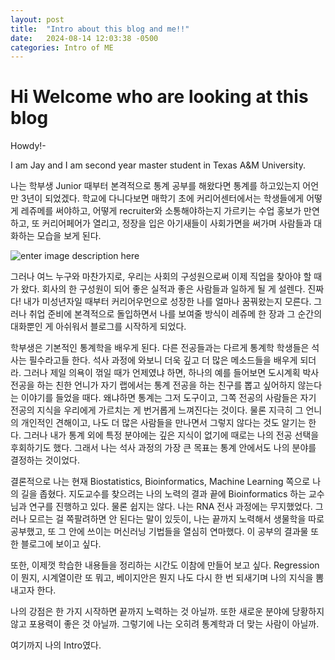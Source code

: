 ```yaml
---
layout: post
title:  "Intro about this blog and me!!"
date:   2024-08-14 12:03:38 -0500
categories: Intro of ME
---
```


# Hi Welcome who are looking at this blog

Howdy!-

I am Jay and I am second year master student in Texas A&M University.

나는 학부생 Junior 때부터 본격적으로 통계 공부를 해왔다면 통계를 하고있는지 어언 만 3년이 되었겠다. 학교에 다니다보면 매학기 초에 커리어센터에서는 학생들에게 어떻게 레쥬메를 써야하고, 어떻게 recruiter와 소통해야하는지 가르키는 수업 홍보가 만연하고, 또 커리어페어가 열리고, 정장을 입은 아기새들이 사회가면을 써가며 사람들과 대화하는 모습을 보게 된다.

![enter image description here](https://mblogthumb-phinf.pstatic.net/MjAyMjEyMDRfMTE0/MDAxNjcwMTM0MzQxNDc2.hTTF4r_oPoht-e8F-v6ap8ZSheuB9V6kExtYVz9PI-og.eL_di1rsJfgKDDfjGkyEtSCN0EPub2O9rfof926omCUg.JPEG.goms1101/IMG_3390.JPG?type=w800)


그러나 여느 누구와 마찬가지로, 우리는 사회의 구성원으로써 이제 직업을 찾아야 할 때가 왔다. 회사의 한 구성원이 되어 좋은 실적과 좋은 사람들과 일하게 될 게 설렌다. 진짜다! 내가 미성년자일 때부터 커리어우먼으로 성장한 나를 얼마나 꿈꿔왔는지 모른다. 그러나 취업 준비에 본격적으로 돌입하면서 나를 보여줄 방식이 레쥬메 한 장과 그 순간의 대화뿐인 게 아쉬워서 블로그를 시작하게 되었다.

학부생은 기본적인 통계학을 배우게 된다. 다른 전공들과는 다르게 통계학 학생들은 석사는 필수라고들 한다. 석사 과정에 와보니 더욱 깊고 더 많은 메소드들을 배우게 되더라. 그러나 제일 의욕이 꺾일 때가 언제였냐 하면, 하나의 예를 들어보면 도시계획 박사 전공을 하는 친한 언니가 자기 랩에서는 통계 전공을 하는 친구를 뽑고 싶어하지 않는다는 이야기를 들었을 때다. 왜냐하면 통계는 그저 도구이고, 그쪽 전공의 사람들은 자기 전공의 지식을 우리에게 가르치는 게 번거롭게 느껴진다는 것이다. 물론 지극히 그 언니의 개인적인 견해이고, 나도 더 많은 사람들을 만나면서 그렇지 않다는 것도 알기는 한다. 그러나 내가 통계 외에 특정 분야에는 깊은 지식이 없기에 때로는 나의 전공 선택을 후회하기도 했다. 그래서 나는 석사 과정의 가장 큰 목표는 통계 안에서도 나의 분야를 결정하는 것이었다.

결론적으로 나는 현재 Biostatistics, Bioinformatics, Machine Learning 쪽으로 나의 길을 좁혔다. 지도교수를 찾으려는 나의 노력의 결과 끝에 Bioinformatics 하는 교수님과 연구를 진행하고 있다. 물론 쉽지는 않다. 나는 RNA 전사 과정에는 무지했었다. 그러나 모르는 걸 쪽팔려하면 안 된다는 말이 있듯이, 나는 끝까지 노력해서 생물학을 따로 공부했고, 또 그 안에 쓰이는 머신러닝 기법들을 열심히 연마했다. 이 공부의 결과물 또한 블로그에 보이고 싶다.

또한, 이제껏 학습한 내용들을 정리하는 시간도 이참에 만들어 보고 싶다. Regression이 뭔지, 시계열이란 또 뭐고, 베이지안은 뭔지 나도 다시 한 번 되새기며 나의 지식을 뽐내고자 한다.

나의 강점은 한 가지 시작하면 끝까지 노력하는 것 아닐까. 또한 새로운 분야에 당황하지 않고 포용력이 좋은 것 아닐까. 그렇기에 나는 오히려 통계학과 더 맞는 사람이 아닐까.

여기까지 나의 Intro였다.
